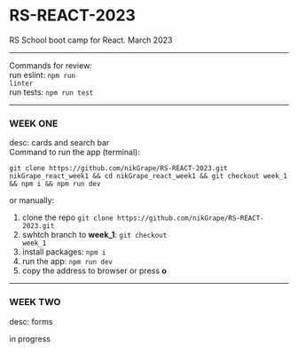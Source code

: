 # RS-REACT-2023
RS School boot camp for React. March 2023
<hr/>

Commands for review:</br>
run eslint: <code>npm run linter</code></br>
run tests: <code>npm run test</code>

<hr/>

###  WEEK ONE
desc: cards and search bar<br/>
Command to run the app (terminal):
  ```
  git clone https://github.com/nikGrape/RS-REACT-2023.git nikGrape_react_week1 && cd nikGrape_react_week1 && git checkout week_1 && npm i && npm run dev
  ```
or manually: </br>
1. clone the repo ```git clone https://github.com/nikGrape/RS-REACT-2023.git```
2. swhtch branch to <b>week_1</b>: <code>git checkout week_1</code>
3. install packages: <code>npm i</code>
4. run the app: <code>npm run dev</code>
5. copy the address to browser or press <b>o</b>

<hr/>

### WEEK TWO
desc: forms<br/>

in progress

